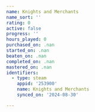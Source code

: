 ```yaml
---
name: Knights and Merchants
name_sort: ''
rating: 0
active: false
progress: ''
hours_played: 0
purchased_on: .nan
started_on: .nan
beaten_on: .nan
completed_on: .nan
mastered_on: .nan
identifiers:
  - type: steam
    appid: '253900'
    name: Knights and Merchants
    synced_on: '2024-08-30'

---
```

